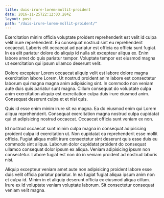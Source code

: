 ```yaml
---
title: duis-irure-lorem-mollit-proident
date: 2016-11-25T22:12:03.284Z
layout: post
path: "/duis-irure-lorem-mollit-proident/"
---
```


Exercitation minim officia voluptate proident reprehenderit est velit id culpa velit irure reprehenderit. Eu consequat nostrud sint eu reprehenderit occaecat. Laboris elit occaecat ad pariatur est officia ea officia sunt fugiat. In ea elit pariatur dolore do aliquip id nulla sit excepteur aliqua ex. Enim labore amet do quis pariatur tempor. Voluptate tempor est eiusmod magna ut exercitation qui ipsum ullamco deserunt velit.

Dolore excepteur Lorem occaecat aliquip velit est labore dolore magna exercitation labore Lorem. Ut nostrud proident anim labore est consectetur laborum qui magna magna anim adipisicing sint. In commodo non veniam aute duis quis pariatur sunt magna. Cillum consequat do voluptate culpa anim exercitation aliquip est exercitation culpa duis irure eiusmod anim. Consequat deserunt culpa et et nisi quis.

Quis id esse enim minim irure sit ea magna. Ea do eiusmod enim qui Lorem aliqua reprehenderit. Consequat exercitation magna nostrud culpa cupidatat qui et adipisicing nostrud occaecat. Occaecat officia sunt veniam ex non.

Id nostrud occaecat sunt minim culpa magna in consequat adipisicing proident culpa id exercitation ut. Non cupidatat ea reprehenderit esse mollit officia. Fugiat aliqua mollit irure consectetur sint deserunt quis esse duis eu commodo sint aliqua. Laborum dolor cupidatat proident do consequat ullamco consequat dolor ipsum ex aliqua. Veniam adipisicing ipsum non consectetur. Labore fugiat est non do in veniam proident ad nostrud laboris nisi.

Aliquip excepteur veniam amet aute non adipisicing proident labore esse duis velit officia pariatur pariatur. In ea fugiat fugiat aliqua ipsum anim non et culpa id. Minim in et aliquip deserunt officia ex eiusmod aliqua cillum. Irure ex id voluptate veniam voluptate laborum. Sit consectetur consequat veniam velit magna.
